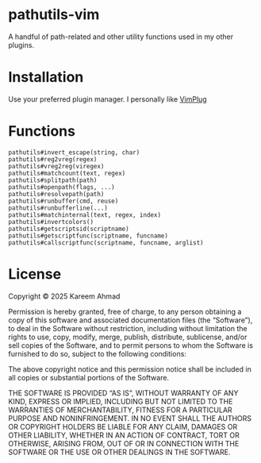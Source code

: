 # pathutils-vim
A handful of path-related and other utility functions used in my other plugins.

# Installation
Use your preferred plugin manager. I personally like [VimPlug](https://github.com/junegunn/vim-plug)

# Functions

```
pathutils#invert_escape(string, char)
pathutils#reg2vreg(regex)
pathutils#vreg2reg(viregex)
pathutils#matchcount(text, regex)
pathutils#splitpath(path)
pathutils#openpath(flags, ...)
pathutils#resolvepath(path)
pathutils#runbuffer(cmd, reuse)
pathutils#runbufferline(...)
pathutils#matchinternal(text, regex, index)
pathutils#invertcolors()
pathutils#getscriptsid(scriptname)
pathutils#getscriptfunc(scriptname, funcname)
pathutils#callscriptfunc(scriptname, funcname, arglist)
```

# License
Copyright © 2025 Kareem Ahmad

Permission is hereby granted, free of charge, to any person obtaining a copy of this software and associated documentation files (the “Software”), to deal in the Software without restriction, including without limitation the rights to use, copy, modify, merge, publish, distribute, sublicense, and/or sell copies of the Software, and to permit persons to whom the Software is furnished to do so, subject to the following conditions:

The above copyright notice and this permission notice shall be included in all copies or substantial portions of the Software.

THE SOFTWARE IS PROVIDED “AS IS”, WITHOUT WARRANTY OF ANY KIND, EXPRESS OR IMPLIED, INCLUDING BUT NOT LIMITED TO THE WARRANTIES OF MERCHANTABILITY, FITNESS FOR A PARTICULAR PURPOSE AND NONINFRINGEMENT. IN NO EVENT SHALL THE AUTHORS OR COPYRIGHT HOLDERS BE LIABLE FOR ANY CLAIM, DAMAGES OR OTHER LIABILITY, WHETHER IN AN ACTION OF CONTRACT, TORT OR OTHERWISE, ARISING FROM, OUT OF OR IN CONNECTION WITH THE SOFTWARE OR THE USE OR OTHER DEALINGS IN THE SOFTWARE.

